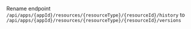 Rename endpoint `/api/apps/{appId}/resources/{resourceType}/{resourceId}/history` to
`/api/apps/{appId}/resources/{resourceType}/{resourceId}/versions`
